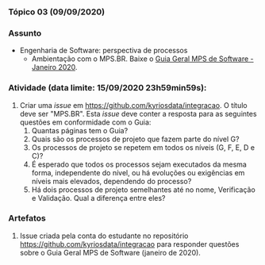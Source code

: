 ### Tópico 03 (09/09/2020)

### Assunto

- Engenharia de Software: perspectiva de processos
  - Ambientação com o MPS.BR. Baixe o [Guia Geral MPS de Software - Janeiro 2020](https://softex.br/mpsbr/guias/#guia-sw).

### Atividade (data limite: **15/09/2020 23h59min59s**):

1. Criar uma _issue_ em https://github.com/kyriosdata/integracao. O título deve ser "MPS.BR". Esta _issue_ deve conter a resposta para as seguintes questões em conformidade com o Guia:
   1. Quantas páginas tem o Guia?
   1. Quais são os processos de projeto que fazem parte do nível G?
   1. Os processos de projeto se repetem em todos os níveis (G, F, E, D e C)?
   1. É esperado que todos os processos sejam executados da mesma forma, independente do nível, ou há evoluções ou exigências em níveis mais elevados, dependendo do processo?
   1. Há dois processos de projeto semelhantes até no nome, Verificação e Validação. Qual a diferença entre eles?

### Artefatos

1. Issue criada pela conta do estudante no repositório https://github.com/kyriosdata/integracao para responder questões sobre o Guia Geral MPS de Software (janeiro de 2020).
